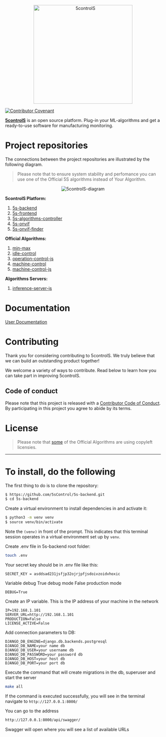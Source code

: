 <p align="center">
  <img src="https://github.com/5sControl/.github/assets/131950264/d65c5be1-1cca-46a1-b564-ef4364f0dbc6" alt="5controlS" height = "320" />
</p>

[![Contributor Covenant](https://img.shields.io/badge/Contributor%20Covenant-2.1-4baaaa.svg)](CODE_OF_CONDUCT.md)

**[5controlS](https://5controls.com/)** is an open source platform. Plug-in your ML-algorithms and get a ready-to-use software for manufacturing monitoring.

# **Project repositories**

The connections between the project repositories are illustrated by the following diagram. 

> Please note that to ensure system stability and perfomance you can use one of the Official 5S algorithms instead of Your Algorithm.

<p align="center">
  <img src="https://github.com/5sControl/5s-backend/assets/131950264/60cbc463-ce88-4af2-a4ed-7e3c01f7a955" alt="5controlS-diagram" />
</p>

**5controlS Platform:**
1. [5s-backend](https://github.com/5sControl/5s-backend)
2. [5s-frontend](https://github.com/5sControl/5s-frontend)
3. [5s-algorithms-controller](https://github.com/5sControl/5s-algorithms-controller)
4. [5s-onvif](https://github.com/5sControl/5s-onvif)
5. [5s-onvif-finder]()

**Official Algorithms:**
1. [min-max](https://github.com/5sControl/min-max)
2. [idle-control](https://github.com/5sControl/idle-control)
3. [operation-control-js](https://github.com/5sControl/operation-control-js)
4. [machine-control](https://github.com/5sControl/machine-control)
5. [machine-control-js](https://github.com/5sControl/machine-control-js)

**Algorithms Servers:**
1. [inference-server-js]()

# **Documentation**

[User Documentation](https://github.com/5sControl/Manufacturing-Automatization-Enterprise/wiki)

# **Contributing**
Thank you for considering contributing to 5controlS. We truly believe that we can build an outstanding product together!

We welcome a variety of ways to contribute. Read below to learn how you can take part in improving 5controlS.

## **Code of conduct**

Please note that this project is released with a [Contributor Code of Conduct](CODE_OF_CONDUCT.md). By participating in this project you agree to abide by its terms.

# **License**

> Please note that [some](Components-with-copyleft-licensies.md) of the Official Algorithms are using copyleft licensies.  

________________________________________________________________
# To install, do the following

The first thing to do is to clone the repository:
```sh
$ https://github.com/5sControl/5s-backend.git
$ cd 5s-backend
```
Create a virtual environment to install dependencies in and activate it:

```sh
$ python3 -m venv venv
$ source venv/bin/activate
```
Note the `(venv)` in front of the prompt. This indicates that this terminal
session operates in a virtual environment set up by `venv`.

Create .env file in 5s-backend root folder:
```sh
touch .env
```
Your secret key should be in .env file like this:
```
SECRET_KEY = asddsad231jsfjp32ojrjpfjsdoivzoidvhoxic
```
Variable debug True debug mode False production mode
```
DEBUG=True
```
Create an IP variable.
This is the IP address of your machine in the network
```
IP=192.168.1.101
SERVER_URL=http://192.168.1.101
PRODUCTION=False
LICENSE_ACTIVE=False
```
Add connection parameters to DB:
```
DJANGO_DB_ENGINE=django.db.backends.postgresql
DJANGO_DB_NAME=your name db
DJANGO_DB_USER=your username db
DJANGO_DB_PASSWORD=your password db
DJANGO_DB_HOST=your host db
DJANGO_DB_PORT=your port db
```

Execute the command that will create migrations in the db, superuser and start the server

```sh
make all
```
If the command is executed successfully, you will see in the terminal navigate to `http://127.0.0.1:8000/`

You can go to the address 
```sh
http://127.0.0.1:8000/api/swagger/
```
Swagger will open where you will see a list of available URLs
